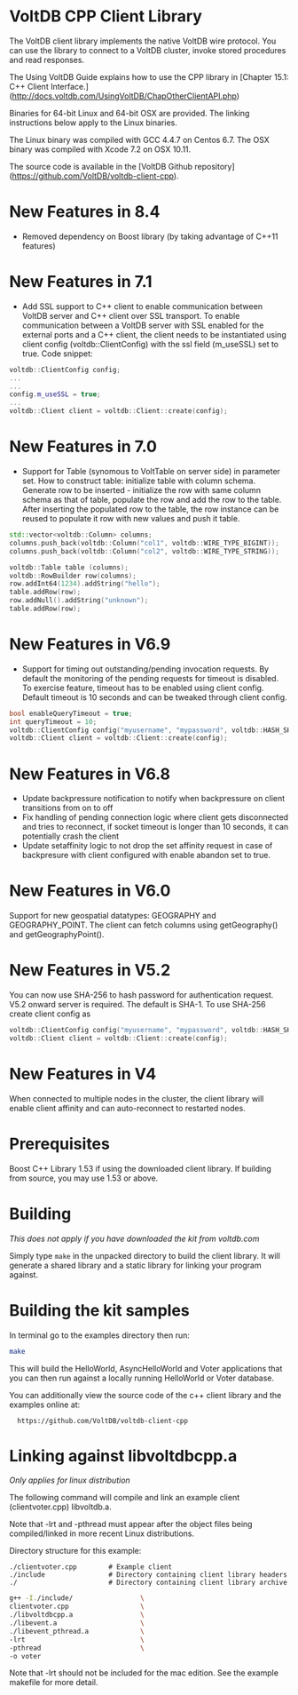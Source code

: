 VoltDB CPP Client Library
=========================

The VoltDB client library implements the native VoltDB wire protocol. You can
use the library to connect to a VoltDB cluster, invoke stored procedures and
read responses.

The Using VoltDB Guide explains how to use the CPP library in
[Chapter 15.1: C++ Client Interface.]
(http://docs.voltdb.com/UsingVoltDB/ChapOtherClientAPI.php)

Binaries for 64-bit Linux and 64-bit OSX are provided. The linking
instructions below apply to the Linux binaries.

The Linux binary was compiled with GCC 4.4.7 on Centos 6.7.
The OSX binary was compiled with Xcode 7.2 on OSX 10.11.

The source code is available in the [VoltDB Github repository]
(https://github.com/VoltDB/voltdb-client-cpp).

New Features in 8.4
==================
- Removed dependency on Boost library (by taking advantage of C++11 features)

New Features in 7.1
==================
- Add SSL support to C++ client to enable communication between VoltDB server and C++ client over SSL transport.
To enable communication between a VoltDB server with SSL enabled for the external ports and a C++ client, the client
needs to be instantiated using client config (voltdb::ClientConfig) with the ssl field (m_useSSL) set to true. Code
snippet:
```C++
voltdb::ClientConfig config;
...
...
config.m_useSSL = true;
...
voltdb::Client client = voltdb::Client::create(config);
```

New Features in 7.0
==================
- Support for Table (synomous to VoltTable on server side) in parameter set.
How to construct table: initialize table with column schema. Generate row to be inserted - initialize the row with same
column schema as that of table, populate the row and add the row to the table. After inserting the populated row to the
table, the row instance can be reused to populate it row with new values and push it table.
```C++
std::vector<voltdb::Column> columns;
columns.push_back(voltdb::Column("col1", voltdb::WIRE_TYPE_BIGINT));
columns.push_back(voltdb::Column("col2", voltdb::WIRE_TYPE_STRING));

voltdb::Table table (columns);
voltdb::RowBuilder row(columns);
row.addInt64(1234).addString("hello");
table.addRow(row);
row.addNull().addString("unknown");
table.addRow(row);
```

New Features in V6.9
==================
- Support for timing out outstanding/pending invocation requests. By default the monitoring of the pending requests for timeout is disabled. To exercise feature, timeout has to be enabled using client config. Default timeout is 10 seconds and can be tweaked through client config.
```C++
bool enableQueryTimeout = true;
int queryTimeout = 10;
voltdb::ClientConfig config("myusername", "mypassword", voltdb::HASH_SHA256, true, enableQueryTimeout, queryTimeout);
voltdb::Client client = voltdb::Client::create(config);
```


New Features in V6.8
==================
- Update backpressure notification to notify when backpressure on client transitions from on to off
- Fix handling of pending connection logic where client gets disconnected and tries to reconnect, if socket timeout is longer than 10 seconds, it can potentially crash the client
- Update setaffinity logic to not drop the set affinity request in case of backpresure with client configured with enable abandon set to true.

New Features in V6.0
==================

Support for new geospatial datatypes: GEOGRAPHY and GEOGRAPHY_POINT. The client can fetch
columns using getGeography() and getGeographyPoint().

New Features in V5.2
==================

You can now use SHA-256 to hash password for authentication request. V5.2 onward
server is required. The default is SHA-1. To use SHA-256 create client config as
```C++
voltdb::ClientConfig config("myusername", "mypassword", voltdb::HASH_SHA256);
voltdb::Client client = voltdb::Client::create(config);
```

New Features in V4
==================

When connected to multiple nodes in the cluster, the client library will enable
client affinity and can auto-reconnect to restarted nodes.

Prerequisites
=============

Boost C++ Library 1.53 if using the downloaded client library. If building from
source, you may use 1.53 or above.

Building
========
*This does not apply if you have downloaded the kit from voltdb.com*

Simply type `make` in the unpacked directory to build the client library. It
will generate a shared library and a static library for linking your program
against.

Building the kit samples
========================

In terminal go to the examples directory then run:
```bash
make
```

This will build the HelloWorld, AsyncHelloWorld and Voter applications
that you can then run against a locally running HelloWorld or Voter database.

You can additionally view the source code of the c++ client library and the
examples online at:

      https://github.com/VoltDB/voltdb-client-cpp

Linking against libvoltdbcpp.a
==============================
*Only applies for linux distribution*

The following command will compile and link an example client
(clientvoter.cpp) libvoltdb.a.

Note that -lrt and -pthread must appear after the object files being compiled/linked
in more recent Linux distributions.

Directory structure for this example:
```
./clientvoter.cpp        # Example client
./include                # Directory containing client library headers
./                       # Directory containing client library archive
```

```bash
g++ -I./include/                 \
clientvoter.cpp                  \
./libvoltdbcpp.a                 \
./libevent.a                     \
./libevent_pthread.a             \
-lrt                             \
-pthread                         \
-o voter
```

Note that -lrt should not be included for the mac edition. See the example makefile
for more detail.

